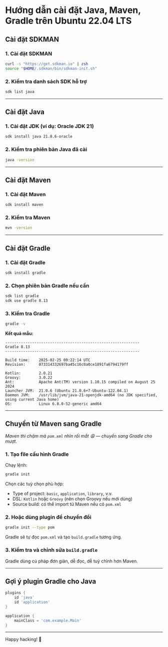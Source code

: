 # Hướng dẫn cài đặt Java, Maven, Gradle trên Ubuntu 22.04 LTS

## Cài đặt SDKMAN

### 1. Cài đặt SDKMAN

```bash
curl -s "https://get.sdkman.io" | zsh
source "$HOME/.sdkman/bin/sdkman-init.sh"
```

### 2. Kiểm tra danh sách SDK hỗ trợ

```bash
sdk list java
```

---

## Cài đặt Java

### 1. Cài đặt JDK (ví dụ: Oracle JDK 21)

```bash
sdk install java 21.0.6-oracle
```

### 2. Kiểm tra phiên bản Java đã cài

```bash
java -version
```

---

## Cài đặt Maven

### 1. Cài đặt Maven

```bash
sdk install maven
```

### 2. Kiểm tra Maven

```bash
mvn -version
```

---

## Cài đặt Gradle

### 1. Cài đặt Gradle

```bash
sdk install gradle
```

### 2. Chọn phiên bản Gradle nếu cần

```bash
sdk list gradle
sdk use gradle 8.13
```

### 3. Kiểm tra Gradle

```bash
gradle -v
```

**Kết quả mẫu:**

```
------------------------------------------------------------
Gradle 8.13
------------------------------------------------------------

Build time:    2025-02-25 09:22:14 UTC
Revision:      073314332697ba45c16c0a0ce1891fa6794179ff

Kotlin:        2.0.21
Groovy:        3.0.22
Ant:           Apache Ant(TM) version 1.10.15 compiled on August 25 2024
Launcher JVM:  21.0.6 (Ubuntu 21.0.6+7-Ubuntu-122.04.1)
Daemon JVM:    /usr/lib/jvm/java-21-openjdk-amd64 (no JDK specified, using current Java home)
OS:            Linux 6.8.0-52-generic amd64
```

---

## Chuyển từ Maven sang Gradle

_Maven thì chậm mà `pom.xml` nhìn rối mắt 😩 — chuyển sang Gradle cho mượt._

### 1. Tạo file cấu hình Gradle

Chạy lệnh:

```bash
gradle init
```

Chọn các tuỳ chọn phù hợp:

- Type of project: `basic`, `application`, `library`, v.v.
- DSL: `Kotlin` hoặc `Groovy` (nên chọn Groovy nếu mới dùng)
- Source build: có thể import từ Maven nếu có `pom.xml`

### 2. Hoặc dùng plugin để chuyển đổi

```bash
gradle init --type pom
```

Gradle sẽ tự đọc `pom.xml` và tạo `build.gradle` tương ứng.

### 3. Kiểm tra và chỉnh sửa `build.gradle`

Gradle dùng cú pháp đơn giản, dễ đọc, dễ tuỳ chỉnh hơn Maven.

---

## Gợi ý plugin Gradle cho Java

```groovy
plugins {
    id 'java'
    id 'application'
}

application {
    mainClass = 'com.example.Main'
}
```

---

Happy hacking! 🚀
